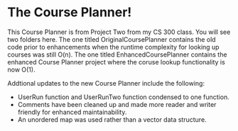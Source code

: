 # The Course Planner!
This Course Planner is from Project Two from my CS 300 class. You will see two folders here. The one titled OriginalCoursePlanner contains the old code prior to enhancements when the runtime complexity 
for looking up courses was still O(n). The one titled EnhancedCoursePlanner contains the enhanced Course Planner project where the coruse lookup functionality is now O(1).

Addtional updates to the new Course Planner include the following:
* UserRun function and UserRunTwo function condensed to one function.
* Comments have been cleaned up and made more reader and writer friendly for enhanced maintainability.
* An unordered map was used rather than a vector data structure.

